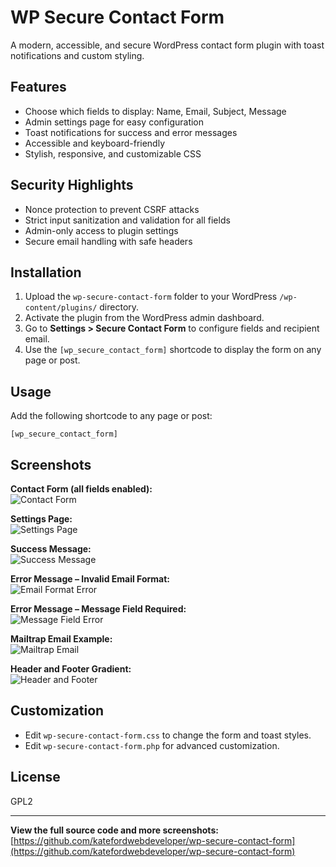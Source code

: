 # WP Secure Contact Form

A modern, accessible, and secure WordPress contact form plugin with toast notifications and custom styling.

## Features

- Choose which fields to display: Name, Email, Subject, Message
- Admin settings page for easy configuration
- Toast notifications for success and error messages
- Accessible and keyboard-friendly
- Stylish, responsive, and customizable CSS

## Security Highlights

- Nonce protection to prevent CSRF attacks
- Strict input sanitization and validation for all fields
- Admin-only access to plugin settings
- Secure email handling with safe headers

## Installation

1. Upload the `wp-secure-contact-form` folder to your WordPress `/wp-content/plugins/` directory.
2. Activate the plugin from the WordPress admin dashboard.
3. Go to **Settings > Secure Contact Form** to configure fields and recipient email.
4. Use the `[wp_secure_contact_form]` shortcode to display the form on any page or post.

## Usage

Add the following shortcode to any page or post:

```
[wp_secure_contact_form]
```

## Screenshots

**Contact Form (all fields enabled):**  
![Contact Form](screenshots/contact-form-all-fields.png)

**Settings Page:**  
![Settings Page](screenshots/settings-page.png)

**Success Message:**  
![Success Message](screenshots/contact-form-success.png)

**Error Message – Invalid Email Format:**  
![Email Format Error](screenshots/contact-form-email-error.png)

**Error Message – Message Field Required:**  
![Message Field Error](screenshots/contact-form-message-error.png)

**Mailtrap Email Example:**  
![Mailtrap Email](screenshots/mailtrap-email.png)

**Header and Footer Gradient:**  
![Header and Footer](screenshots/header-footer-gradient.png)

## Customization

- Edit `wp-secure-contact-form.css` to change the form and toast styles.
- Edit `wp-secure-contact-form.php` for advanced customization.

## License

GPL2

---

**View the full source code and more screenshots:**  
[https://github.com/katefordwebdeveloper/wp-secure-contact-form](https://github.com/katefordwebdeveloper/wp-secure-contact-form)